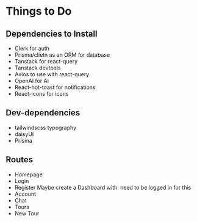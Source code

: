 # Things to Do

## Dependencies to Install

- Clerk for auth
- Prisma/clietn as an ORM for database
- Tanstack for react-query
- Tanstack devtools
- Axios to use with react-query
- OpenAI for AI
- React-hot-toast for notifications
- React-icons for icons

## Dev-dependencies

- tailwindscss typography
- daisyUI
- Prisma

## Routes

- Homepage
- Login
- Register
  Maybe create a Dashboard with: need to be logged in for this
- Account
- Chat
- Tours
- New Tour
